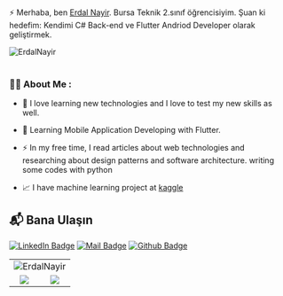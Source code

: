 
⚡ Merhaba, ben [Erdal Nayir](https://tr.linkedin.com/in/erdal-nayir-9754281b1). Bursa Teknik 2.sınıf öğrencisiyim. Şuan ki hedefim: Kendimi C# Back-end ve Flutter Andriod Developer olarak geliştirmek. 
<br>
<p align="left"><img src="https://komarev.com/ghpvc/?username=ErdalNayir&label=Profile%20views&color=ff0f32&style=flat" alt="ErdalNayir" /><br style="margin-bottom:10px;">
   <br>         

 ### :man_technologist: About Me :
   - :telescope: I love learning new technologies and I love to test my new skills as well.

   - :seedling: Learning Mobile Application Developing with Flutter.

   - :zap: In my free time, I read articles about web technologies and researching about design patterns and software architecture. writing some codes with python 
   
   -  📈 I have machine learning project at [kaggle](https://www.kaggle.com/erdal002) 

           

## 📬 Bana Ulaşın
[![LinkedIn Badge](https://img.shields.io/badge/linkedin-%230077B5.svg?&style=for-the-badge&logo=linkedin&logoColor=white)](https://tr.linkedin.com/in/erdal-nayir-9754281b1/)
[![Mail Badge](https://img.shields.io/badge/email-c14438?style=for-the-badge&logo=Gmail&logoColor=white&link=mailto:erdal.nayir2001@gmail.com)](mailto:erdal.nayir2001@gmail.com)
[![Github Badge](https://img.shields.io/badge/github-333?style=for-the-badge&logo=github&logoColor=white)](https://github.com/ErdalNayir)      

<div class="container" style="align-items: center">
            <table class="table table-striped table-bordered table-hover">
                <tbody>
                    <tr>
                        <td colspan="2" align="center"><img align="center" src="https://github-readme-stats.vercel.app/api/top-langs?username=ErdalNayir&show_icons=true&cache_seconds=1800&locale=en&layout=compact&theme=tokyonight" alt="ErdalNayir" /></td>
                    </tr>
                    <tr>
                        <td align="center"><img align="center" src="https://github-readme-stats.vercel.app/api?username=ErdalNayir&show_icons=true&theme=tokyonight" /></td>
                        <td align="center"><img align="center"src="https://github-readme-streak-stats.herokuapp.com/?user=ErdalNayir&theme=tokyonight" /></td>              
                    </tr>                   
                </tbody>
            </table>
</div>
